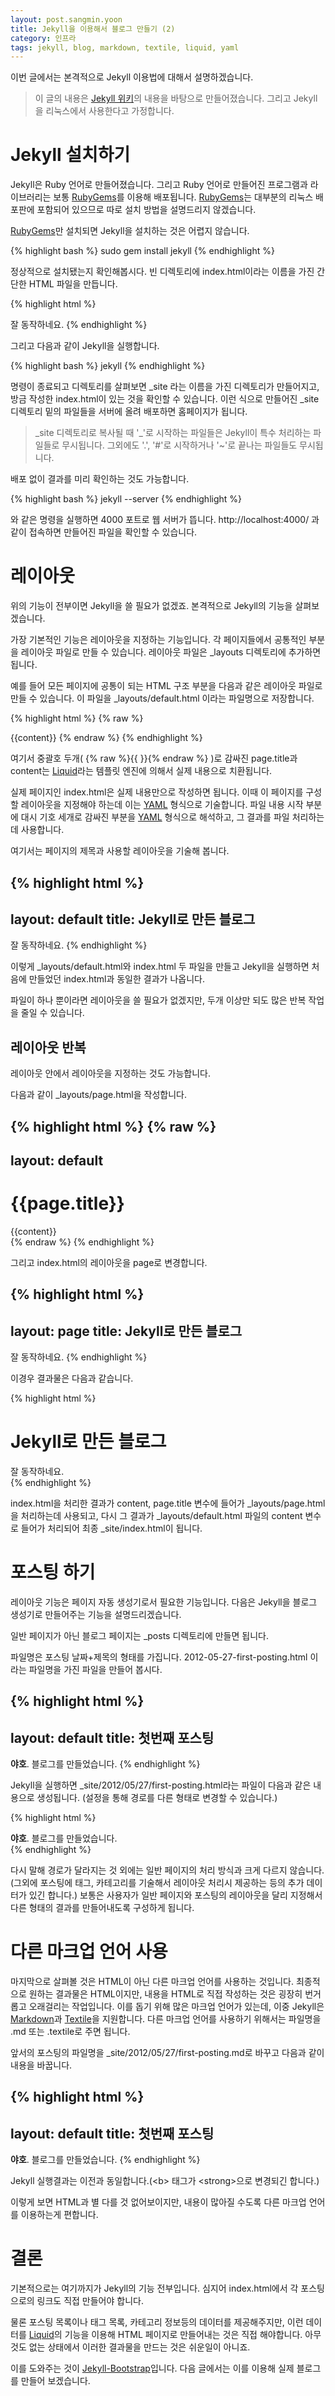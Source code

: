 ```yaml
---
layout: post.sangmin.yoon
title: Jekyll을 이용해서 블로그 만들기 (2)
category: 인프라
tags: jekyll, blog, markdown, textile, liquid, yaml
---
```


이번 글에서는 본격적으로 Jekyll 이용법에 대해서 설명하겠습니다.

> 이 글의 내용은 [Jekyll 위키](https://github.com/mojombo/jekyll/wiki)의
> 내용을 바탕으로 만들어졌습니다.
> 그리고 Jekyll을 리눅스에서 사용한다고 가정합니다.

Jekyll 설치하기
===============

Jekyll은 Ruby 언어로 만들어졌습니다.
그리고 Ruby 언어로 만들어진 프로그램과 라이브러리는 보통
[RubyGems]를 이용해 배포됩니다.
[RubyGems]는 대부분의 리눅스 배포판에 포함되어 있으므로
따로 설치 방법을 설명드리지 않겠습니다.

[RubyGems]만 설치되면 Jekyll을 설치하는 것은 어렵지 않습니다.

{% highlight bash %}
sudo gem install jekyll
{% endhighlight %}

정상적으로 설치됐는지 확인해봅시다.
빈 디렉토리에 index.html이라는 이름을 가진 간단한 HTML 파일을 만듭니다.

{% highlight html %}
<!DOCTYPE html>
<html>
<head>
  <title>Jekyll로 만든 블로그</title>
</head>
<body>
잘 동작하네요.
</body>
</html>
{% endhighlight %}

그리고 다음과 같이 Jekyll을 실행합니다.

{% highlight bash %}
jekyll
{% endhighlight %}

명령이 종료되고 디렉토리를 살펴보면 \_site 라는 이름을 가진 디렉토리가
만들어지고, 방금 작성한 index.html이 있는 것을 확인할 수 있습니다.
이런 식으로 만들어진 _site 디렉토리 밑의 파일들을 서버에 올려 배포하면 홈페이지가 됩니다.

> \_site 디렉토리로 복사될 때 '_'로 시작하는 파일들은 Jekyll이 특수 처리하는 파일들로
> 무시됩니다. 그외에도 '.', '#'로 시작하거나 '~'로 끝나는 파일들도 무시됩니다.

배포 없이 결과를 미리 확인하는 것도 가능합니다.

{% highlight bash %}
jekyll --server
{% endhighlight %}

와 같은 명령을 실행하면 4000 포트로 웹 서버가 뜹니다.
http://localhost:4000/ 과 같이 접속하면 만들어진 파일을 확인할 수 있습니다.

레이아웃
========

위의 기능이 전부이면 Jekyll을 쓸 필요가 없겠죠.
본격적으로 Jekyll의 기능을 살펴보겠습니다.

가장 기본적인 기능은 레이아웃을 지정하는 기능입니다.
각 페이지들에서 공통적인 부분을 레이아웃 파일로 만들 수 있습니다.
레이아웃 파일은 _layouts 디렉토리에 추가하면 됩니다.

예를 들어 모든 페이지에 공통이 되는 HTML 구조 부분을 다음과 같은 레이아웃 파일로 만들 수 있습니다.
이 파일을 _layouts/default.html 이라는 파일명으로 저장합니다.

{% highlight html %}
{% raw %}
<!DOCTYPE html>
<html>
<head>
  <title>{{page.title}}</title>
</head>
<body>
{{content}}
</body>
</html>
{% endraw %}
{% endhighlight %}

여기서 중괄호 두개( {% raw %}{{ }}{% endraw %} )로 감싸진 page.title과 content는
[Liquid]라는 템플릿 엔진에 의해서 실제 내용으로 치환됩니다.

실제 페이지인 index.html은 실제 내용만으로 작성하면 됩니다.
이때 이 페이지를 구성할 레이아웃을 지정해야 하는데 이는 [YAML] 형식으로 기술합니다.
파일 내용 시작 부분에 대시 기호 세개로 감싸진 부분을 [YAML] 형식으로 해석하고,
그 결과를 파일 처리하는데 사용합니다.

여기서는 페이지의 제목과 사용할 레이아웃을 기술해 봅니다.

{% highlight html %}
---
layout: default
title: Jekyll로 만든 블로그
---
잘 동작하네요.
{% endhighlight %}

이렇게 _layouts/default.html와 index.html 두 파일을 만들고 Jekyll을 실행하면
처음에 만들었던 index.html과 동일한 결과가 나옵니다.

파일이 하나 뿐이라면 레이아웃을 쓸 필요가 없겠지만, 두개 이상만 되도
많은 반복 작업을 줄일 수 있습니다.

레이아웃 반복
-------------

레이아웃 안에서 레이아웃을 지정하는 것도 가능합니다.

다음과 같이 _layouts/page.html을 작성합니다.

{% highlight html %}
{% raw %}
---
layout: default
---
<h1>{{page.title}}</h1>
<div>
{{content}}
</div>
{% endraw %}
{% endhighlight %}

그리고 index.html의 레이아웃을 page로 변경합니다.

{% highlight html %}
---
layout: page
title: Jekyll로 만든 블로그
---
잘 동작하네요.
{% endhighlight %}

이경우 결과물은 다음과 같습니다.

{% highlight html %}
<!DOCTYPE html>
<html>
<head>
  <title>Jekyll로 만든 블로그</title>
</head>
<body>
<div id="content">
<h1>Jekyll로 만든 블로그</h1>
<div>
잘 동작하네요.
</div>
</div>
</body>
</html>
{% endhighlight %}

index.html을 처리한 결과가 content, page.title 변수에 들어가 \_layouts/page.html을 처리하는데 사용되고,
다시 그 결과가 \_layouts/default.html 파일의 content 변수로 들어가 처리되어 최종 \_site/index.html이 됩니다.

포스팅 하기
===========

레이아웃 기능은 페이지 자동 생성기로서 필요한 기능입니다.
다음은 Jekyll을 블로그 생성기로 만들어주는 기능을 설명드리겠습니다.

일반 페이지가 아닌 블로그 페이지는 _posts 디렉토리에 만들면 됩니다.

파일명은 포스팅 날짜+제목의 형태를 가집니다.
2012-05-27-first-posting.html 이라는 파일명을 가진 파일을 만들어 봅시다.

{% highlight html %}
---
layout: default
title: 첫번째 포스팅
---
<b>야호</b>. 블로그를 만들었습니다.
{% endhighlight %}

Jekyll을 실행하면 _site/2012/05/27/first-posting.html라는 파일이 다음과 같은 내용으로 생성됩니다.
(설정을 통해 경로를 다른 형태로 변경할 수 있습니다.)

{% highlight html %}
<!DOCTYPE html>
<html>
<head>
  <title>첫번째 포스팅</title>
</head>
<body>
<div id="content">
<b>야호</b>. 블로그를 만들었습니다.
</div>
</body>
</html>
{% endhighlight %}

다시 말해 경로가 달라지는 것 외에는 일반 페이지의 처리 방식과 크게 다르지 않습니다.
(그외에 포스팅에 태그, 카테고리를 기술해서 레이아웃 처리시 제공하는 등의 추가 데이터가 있긴 합니다.)
보통은 사용자가 일반 페이지와 포스팅의 레이아웃을 달리 지정해서
다른 형태의 결과를 만들어내도록 구성하게 됩니다.

다른 마크업 언어 사용
=====================

마지막으로 살펴볼 것은 HTML이 아닌 다른 마크업 언어를 사용하는 것입니다.
최종적으로 원하는 결과물은 HTML이지만, 내용을 HTML로 직접 작성하는 것은 굉장히 번거롭고 오래걸리는 작업입니다.
이를 돕기 위해 많은 마크업 언어가 있는데, 이중 Jekyll은 [Markdown]과 [Textile]을 지원합니다.
다른 마크업 언어를 사용하기 위해서는 파일명을 .md 또는 .textile로 주면 됩니다.

앞서의 포스팅의 파일명을 _site/2012/05/27/first-posting.md로 바꾸고 다음과 같이 내용을 바꿉니다.

{% highlight html %}
---
layout: default
title: 첫번째 포스팅
---
**야호**. 블로그를 만들었습니다.
{% endhighlight %}

Jekyll 실행결과는 이전과 동일합니다.(\<b\> 태그가 \<strong\>으로 변경되긴 합니다.)

이렇게 보면 HTML과 별 다를 것 없어보이지만, 내용이 많아질 수도록 다른 마크업 언어를 이용하는게 편합니다.

결론
====

기본적으로는 여기까지가 Jekyll의 기능 전부입니다.
심지어 index.html에서 각 포스팅으로의 링크도 직접 만들어야 합니다.

물론 포스팅 목록이나 태그 목록, 카테고리 정보등의 데이터를 제공해주지만,
이런 데이터를 [Liquid]의 기능을 이용해 HTML 페이지로 만들어내는 것은 직접 해야합니다.
아무것도 없는 상태에서 이러한 결과물을 만드는 것은 쉬운일이 아니죠.

이를 도와주는 것이 [Jekyll-Bootstrap](http://jekyllbootstrap.com/)입니다.
다음 글에서는 이를 이용해 실제 블로그를 만들어 보겠습니다.

 [RubyGems]: http://rubygems.org/
 [Liquid]: http://liquidmarkup.org/
 [YAML]: http://yaml.org/
 [Markdown]: http://daringfireball.net/projects/markdown/
 [Textile]: http://textile.sitemonks.com/
